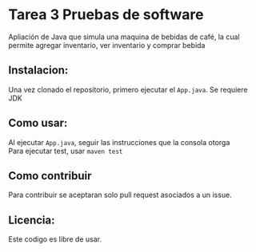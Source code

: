 # Tarea 3 Pruebas de software

Apliación de Java que simula una maquina de bebidas de café, la cual permite agregar inventario, ver inventario y comprar bebida

## Instalacion:
Una vez clonado el repositorio, primero ejecutar el `App.java`.
Se requiere JDK

## Como usar:

Al ejecutar `App.java`, seguir las instrucciones que la consola otorga  
Para ejecutar test, usar `maven test`

## Como contribuir

Para contribuir se aceptaran solo pull request asociados a un issue.

## Licencia:
Este codigo es libre de usar.